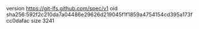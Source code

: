 version https://git-lfs.github.com/spec/v1
oid sha256:592f2c210da7a04486e29626d219045f1f1859a4754154cd395a173fcc0dafac
size 3241
